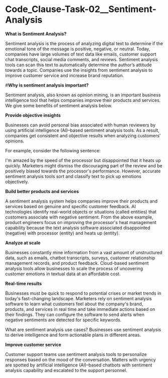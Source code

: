 # Code_Clause-Task-02__Sentiment-Analysis

**What is Sentiment Analysis?**

Sentiment analysis is the process of analyzing digital text to determine if the emotional tone of the message is positive, negative, or neutral. Today, companies have large volumes of text data like emails, customer support chat transcripts, social media comments, and reviews. Sentiment analysis tools can scan this text to automatically determine the author’s attitude towards a topic. Companies use the insights from sentiment analysis to improve customer service and increase brand reputation. 

#**Why is sentiment analysis important?**

Sentiment analysis, also known as opinion mining, is an important business intelligence tool that helps companies improve their products and services. We give some benefits of sentiment analysis below.

**Provide objective insights**

Businesses can avoid personal bias associated with human reviewers by using artificial intelligence (AI)–based sentiment analysis tools. As a result, companies get consistent and objective results when analyzing customers’ opinions.

For example, consider the following sentence: 

I'm amazed by the speed of the processor but disappointed that it heats up quickly. 
Marketers might dismiss the discouraging part of the review and be positively biased towards the processor's performance. However, accurate sentiment analysis tools sort and classify text to pick up emotions objectively.

**Build better products and services**

A sentiment analysis system helps companies improve their products and services based on genuine and specific customer feedback. AI technologies identify real-world objects or situations (called entities) that customers associate with negative sentiment. From the above example, product engineers focus on improving the processor's heat management capability because the text analysis software associated disappointed (negative) with processor (entity) and heats up (entity).

**Analyze at scale**

Businesses constantly mine information from a vast amount of unstructured data, such as emails, chatbot transcripts, surveys, customer relationship management records, and product feedback. Cloud-based sentiment analysis tools allow businesses to scale the process of uncovering customer emotions in textual data at an affordable cost. 

**Real-time results**

Businesses must be quick to respond to potential crises or market trends in today's fast-changing landscape. Marketers rely on sentiment analysis software to learn what customers feel about the company's brand, products, and services in real time and take immediate actions based on their findings. They can configure the software to send alerts when negative sentiments are detected for specific keywords.

What are sentiment analysis use cases?
Businesses use sentiment analysis to derive intelligence and form actionable plans in different areas.

**Improve customer service**

Customer support teams use sentiment analysis tools to personalize responses based on the mood of the conversation. Matters with urgency are spotted by artificial intelligence (AI)–based chatbots with sentiment analysis capability and escalated to the support personnel.
